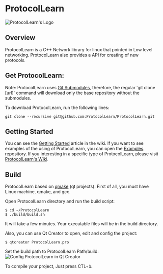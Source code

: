 # ProtocolLearn

![ProtocolLearn's Logo](https://github.com/ProtocolLearn/ProtocolLearn/blob/master/Images/Logo.png)

## Overview
ProtocolLearn is a C++ Network library for linux that pointed in Low level networking. ProtocolLearn also provides a API for creating of new protocols.

## Get ProtocolLearn:
Note: ProtocolLearn uses [Git Submodules](https://git-scm.com/book/en/v2/Git-Tools-Submodules), therefore, the regular 'git clone [url]' command will download only the base repository without the submodules. 

To download ProtocolLearn, run the following lines:

```console
git clone --recursive git@github.com:ProtocolLearn/ProtocolLearn.git
```

## Getting Started
You can see the [Getting Started](https://github.com/ProtocolLearn/ProtocolLearn/wiki/Getting-Started) article in the wiki.
If you want to see examples of the using of ProtocolLearn, you can open the [Examples](https://github.com/ProtocolLearn/ProtocolLearn-Examples) repository.
If you interesting in a specific type of ProtocolLearn, please visit [ProtocolLearn's Wiki](https://github.com/ProtocolLearn/ProtocolLearn/wiki).

## Build
ProtocolLearn based on [qmake](https://en.wikipedia.org/wiki/Qmake) (qt projects).
First of all, you must have Linux machine, qmake, and gcc.

Open ProtocolLearn directory and run the build script:
```console
$ cd ~/ProtocolLearn
$ ./build/build.sh
```
It will take a few minutes.
Your executable files will be in the build directory.

Also, you can use Qt Creator to open, edit and config the project:
```console
$ qtcreator ProtocolLearn.pro
```

Set the build path to ProtocolLearn Path/build:
![Config ProtocolLearn in Qt Creator](https://github.com/shrek0/ProtocolLearn/blob/master/images/ProtocolLearnConfigQtCreator.png)

To compile your project, Just press CTL+b.
